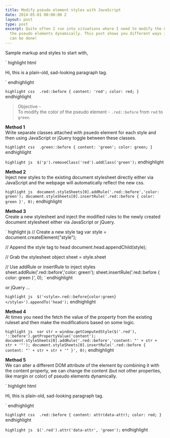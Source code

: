 ```yaml
---
title: Modify pseudo element styles with JavaScript
date: 2014-05-01 00:00:00 Z
layout: post
type: post
excerpt: Quite often I run into situations where I need to modify the CSS styles of
  the pseudo elements dynamically. This post shows you different ways in which it
  can be done!
---
```


Sample markup and styles to start with,

` highlight html 
<p class="red">Hi, this is a plain-old, sad-looking paragraph tag.</p>
` endhighlight 

` highlight css 
.red::before {
    content: 'red';
    color: red;
}
` endhighlight 

> Objective -  
To modify the color of the pseudo element - `.red::before` from `red` to `green`.

**Method 1**  
Write separate classes attached with psuedo element for each style and then using JavaScript or jQuery toggle between these classes.

` highlight css 
.green::before {
    content: 'green';
    color: green;
}
` endhighlight 

` highlight js 
$('p').removeClass('red').addClass('green');
` endhighlight 
  
**Method 2**  
Inject new styles to the existing document stylesheet directly either via JavaScript and the webpage will automatically reflect the new css.

` highlight js 
document.styleSheets[0].addRule('.red::before','color: green');
document.styleSheets[0].insertRule('.red::before { color: green }', 0);
` endhighlight 

**Method 3**  
Create a new stylesheet and inject the modified rules to the newly created document stylesheet either via JavaScript or jQuery.

` highlight js 
// Create a new style tag
var style = document.createElement("style");

// Append the style tag to head
document.head.appendChild(style);

// Grab the stylesheet object
sheet = style.sheet

// Use addRule or insertRule to inject styles
sheet.addRule('.red::before','color: green');
sheet.insertRule('.red::before { color: green }', 0);
` endhighlight 

or jQuery ...

` highlight js 
$('<style>.red::before{color:green}</style>').appendTo('head');
` endhighlight 

**Method 4**  
At times you need the fetch the value of the property from the existing ruleset and then make the modifications based on some logic.

` highlight js 
var str = window.getComputedStyle($('.red'), '::before').getPropertyValue('content');
document.styleSheets[0].addRule('.red::before','content: "' + str + str + '"');
document.styleSheets[0].insertRule('.red::before { content: "' + str + str + '" }', 0);
` endhighlight 

**Method 5**  
We can alter a different DOM attribute of the element by combining it with the content property, we can change the content (but not other properties, like margin or color) of pseudo elements dynamically.

` highlight html 
<p class="red" data-attr="red">Hi, this is plain-old, sad-looking paragraph tag.</p>
` endhighlight 

` highlight css 
.red::before {
    content: attr(data-attr);
    color: red;
}
` endhighlight 

` highlight js 
$('.red').attr('data-attr', 'green');
` endhighlight 